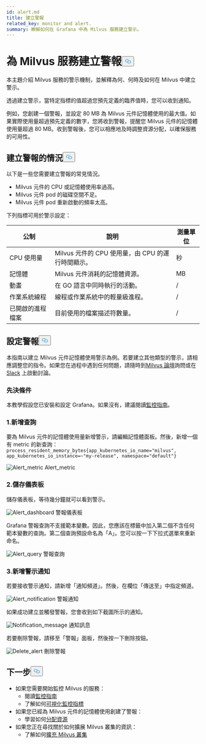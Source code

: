```yaml
---
id: alert.md
title: 建立警報
related_key: monitor and alert.
summary: 瞭解如何在 Grafana 中為 Milvus 服務建立警示。
---
```

<h1 id="Create-an-Alert-for-Milvus-Services" class="common-anchor-header">為 Milvus 服務建立警報<button data-href="#Create-an-Alert-for-Milvus-Services" class="anchor-icon" translate="no">
      <svg translate="no"
        aria-hidden="true"
        focusable="false"
        height="20"
        version="1.1"
        viewBox="0 0 16 16"
        width="16"
      >
        <path
          fill="#0092E4"
          fill-rule="evenodd"
          d="M4 9h1v1H4c-1.5 0-3-1.69-3-3.5S2.55 3 4 3h4c1.45 0 3 1.69 3 3.5 0 1.41-.91 2.72-2 3.25V8.59c.58-.45 1-1.27 1-2.09C10 5.22 8.98 4 8 4H4c-.98 0-2 1.22-2 2.5S3 9 4 9zm9-3h-1v1h1c1 0 2 1.22 2 2.5S13.98 12 13 12H9c-.98 0-2-1.22-2-2.5 0-.83.42-1.64 1-2.09V6.25c-1.09.53-2 1.84-2 3.25C6 11.31 7.55 13 9 13h4c1.45 0 3-1.69 3-3.5S14.5 6 13 6z"
        ></path>
      </svg>
    </button></h1><p>本主題介紹 Milvus 服務的警示機制，並解釋為何、何時及如何在 Milvus 中建立警示。</p>
<p>透過建立警示，當特定指標的值超過您預先定義的臨界值時，您可以收到通知。</p>
<p>例如，您創建一個警報，並設定 80 MB 為 Milvus 元件記憶體使用的最大值。如果實際使用量超過預先定義的數字，您將收到警報，提醒您 Milvus 元件的記憶體使用量超過 80 MB。收到警報後，您可以相應地及時調整資源分配，以確保服務的可用性。</p>
<h2 id="Scenarios-for-creating-alerts" class="common-anchor-header">建立警報的情況<button data-href="#Scenarios-for-creating-alerts" class="anchor-icon" translate="no">
      <svg translate="no"
        aria-hidden="true"
        focusable="false"
        height="20"
        version="1.1"
        viewBox="0 0 16 16"
        width="16"
      >
        <path
          fill="#0092E4"
          fill-rule="evenodd"
          d="M4 9h1v1H4c-1.5 0-3-1.69-3-3.5S2.55 3 4 3h4c1.45 0 3 1.69 3 3.5 0 1.41-.91 2.72-2 3.25V8.59c.58-.45 1-1.27 1-2.09C10 5.22 8.98 4 8 4H4c-.98 0-2 1.22-2 2.5S3 9 4 9zm9-3h-1v1h1c1 0 2 1.22 2 2.5S13.98 12 13 12H9c-.98 0-2-1.22-2-2.5 0-.83.42-1.64 1-2.09V6.25c-1.09.53-2 1.84-2 3.25C6 11.31 7.55 13 9 13h4c1.45 0 3-1.69 3-3.5S14.5 6 13 6z"
        ></path>
      </svg>
    </button></h2><p>以下是一些您需要建立警報的常見情況。</p>
<ul>
<li>Milvus 元件的 CPU 或記憶體使用率過高。</li>
<li>Milvus 元件 pod 的磁碟空間不足。</li>
<li>Milvus 元件 pod 重新啟動的頻率太高。</li>
</ul>
<p>下列指標可用於警示設定：</p>
<table>
<thead>
<tr><th>公制</th><th>說明</th><th>測量單位</th></tr>
</thead>
<tbody>
<tr><td>CPU 使用量</td><td>Milvus 元件的 CPU 使用量，由 CPU 的運行時間顯示。</td><td>秒</td></tr>
<tr><td>記憶體</td><td>Milvus 元件消耗的記憶體資源。</td><td>MB</td></tr>
<tr><td>動畫</td><td>在 GO 語言中同時執行的活動。</td><td>/</td></tr>
<tr><td>作業系統線程</td><td>線程或作業系統中的輕量級進程。</td><td>/</td></tr>
<tr><td>已開啟的進程檔案</td><td>目前使用的檔案描述符數量。</td><td>/</td></tr>
</tbody>
</table>
<h2 id="Set-up-alerts" class="common-anchor-header">設定警報<button data-href="#Set-up-alerts" class="anchor-icon" translate="no">
      <svg translate="no"
        aria-hidden="true"
        focusable="false"
        height="20"
        version="1.1"
        viewBox="0 0 16 16"
        width="16"
      >
        <path
          fill="#0092E4"
          fill-rule="evenodd"
          d="M4 9h1v1H4c-1.5 0-3-1.69-3-3.5S2.55 3 4 3h4c1.45 0 3 1.69 3 3.5 0 1.41-.91 2.72-2 3.25V8.59c.58-.45 1-1.27 1-2.09C10 5.22 8.98 4 8 4H4c-.98 0-2 1.22-2 2.5S3 9 4 9zm9-3h-1v1h1c1 0 2 1.22 2 2.5S13.98 12 13 12H9c-.98 0-2-1.22-2-2.5 0-.83.42-1.64 1-2.09V6.25c-1.09.53-2 1.84-2 3.25C6 11.31 7.55 13 9 13h4c1.45 0 3-1.69 3-3.5S14.5 6 13 6z"
        ></path>
      </svg>
    </button></h2><p>本指南以建立 Milvus 元件記憶體使用警示為例。若要建立其他類型的警示，請相應調整您的指令。如果您在過程中遇到任何問題，請隨時到<a href="https://discuss.milvus.io/">Milvus 論壇</a>詢問或在<a href="https://join.slack.com/t/milvusio/shared_invite/zt-e0u4qu3k-bI2GDNys3ZqX1YCJ9OM~GQ">Slack</a> 上啟動討論。</p>
<h3 id="Prerequisites" class="common-anchor-header">先決條件</h3><p>本教學假設您已安裝和設定 Grafana。如果沒有，建議閱讀<a href="/docs/zh-hant/monitor.md">監控指南</a>。</p>
<h3 id="1-Add-a-new-query" class="common-anchor-header">1.新增查詢</h3><p>要為 Milvus 元件的記憶體使用量新增警示，請編輯記憶體面板。然後，新增一個有 metric 的新查詢：<code translate="no">process_resident_memory_bytes{app_kubernetes_io_name=&quot;milvus&quot;, app_kubernetes_io_instance=~&quot;my-release&quot;, namespace=&quot;default&quot;}</code></p>
<p>
  
   <span class="img-wrapper"> <img translate="no" src="/docs/v2.6.x/assets/alert_metric.png" alt="Alert_metric" class="doc-image" id="alert_metric" />
   </span> <span class="img-wrapper"> <span>Alert_metric</span> </span></p>
<h3 id="2-Save-the-dashboard" class="common-anchor-header">2.儲存儀表板</h3><p>儲存儀表板，等待幾分鐘就可以看到警示。</p>
<p>
  
   <span class="img-wrapper"> <img translate="no" src="/docs/v2.6.x/assets/alert_dashboard.png" alt="Alert_dashboard" class="doc-image" id="alert_dashboard" />
   </span> <span class="img-wrapper"> <span>警報儀表板</span> </span></p>
<p>Grafana 警報查詢不支援範本變數。因此，您應該在標籤中加入第二個不含任何範本變數的查詢。第二個查詢預設命名為「A」。您可以按一下下拉式選單來重新命名。</p>
<p>
  
   <span class="img-wrapper"> <img translate="no" src="/docs/v2.6.x/assets/alert_query.png" alt="Alert_query" class="doc-image" id="alert_query" />
   </span> <span class="img-wrapper"> <span>警報查詢</span> </span></p>
<h3 id="3-Add-alert-notifications" class="common-anchor-header">3.新增警示通知</h3><p>若要接收警示通知，請新增「通知頻道」。然後，在欄位「傳送至」中指定頻道。</p>
<p>
  
   <span class="img-wrapper"> <img translate="no" src="/docs/v2.6.x/assets/alert_notification.png" alt="Alert_notification" class="doc-image" id="alert_notification" />
   </span> <span class="img-wrapper"> <span>警報通知</span> </span></p>
<p>如果成功建立並觸發警報，您會收到如下截圖所示的通知。</p>
<p>
  
   <span class="img-wrapper"> <img translate="no" src="/docs/v2.6.x/assets/notification_message.png" alt="Notification_message" class="doc-image" id="notification_message" />
   </span> <span class="img-wrapper"> <span>通知訊息</span> </span></p>
<p>若要刪除警報，請移至「警報」面板，然後按一下刪除按鈕。</p>
<p>
  
   <span class="img-wrapper"> <img translate="no" src="/docs/v2.6.x/assets/delete_alert.png" alt="Delete_alert" class="doc-image" id="delete_alert" />
   </span> <span class="img-wrapper"> <span>刪除警報</span> </span></p>
<h2 id="Whats-next" class="common-anchor-header">下一步<button data-href="#Whats-next" class="anchor-icon" translate="no">
      <svg translate="no"
        aria-hidden="true"
        focusable="false"
        height="20"
        version="1.1"
        viewBox="0 0 16 16"
        width="16"
      >
        <path
          fill="#0092E4"
          fill-rule="evenodd"
          d="M4 9h1v1H4c-1.5 0-3-1.69-3-3.5S2.55 3 4 3h4c1.45 0 3 1.69 3 3.5 0 1.41-.91 2.72-2 3.25V8.59c.58-.45 1-1.27 1-2.09C10 5.22 8.98 4 8 4H4c-.98 0-2 1.22-2 2.5S3 9 4 9zm9-3h-1v1h1c1 0 2 1.22 2 2.5S13.98 12 13 12H9c-.98 0-2-1.22-2-2.5 0-.83.42-1.64 1-2.09V6.25c-1.09.53-2 1.84-2 3.25C6 11.31 7.55 13 9 13h4c1.45 0 3-1.69 3-3.5S14.5 6 13 6z"
        ></path>
      </svg>
    </button></h2><ul>
<li>如果您需要開始監控 Milvus 的服務：<ul>
<li>閱讀<a href="/docs/zh-hant/monitor.md">監控指南</a></li>
<li>了解如何<a href="/docs/zh-hant/visualize.md">可視化監控指標</a></li>
</ul></li>
<li>如果您已經為 Milvus 元件的記憶體使用創建了警報：<ul>
<li>學習如何<a href="/docs/zh-hant/allocate.md#standalone">分配資源</a></li>
</ul></li>
<li>如果您正在尋找關於如何擴展 Milvus 叢集的資訊：<ul>
<li>了解如何<a href="/docs/zh-hant/scaleout.md">擴充 Milvus 叢集</a></li>
</ul></li>
</ul>
